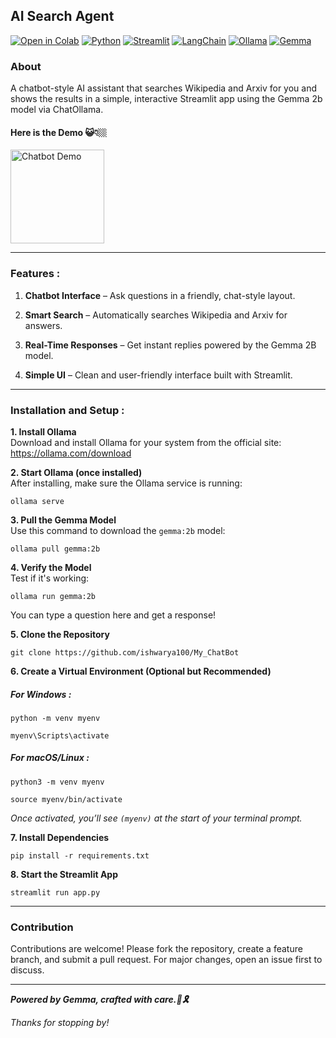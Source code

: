 ## AI Search Agent
[![Open in Colab](https://colab.research.google.com/assets/colab-badge.svg)](https://colab.research.google.com/github/ishwarya100/Searching_AI_Agent/blob/master/agenttool.ipynb)
[![Python](https://img.shields.io/badge/-Python-yellow?logo=python&logoColor=white&style=flat-square)](https://www.python.org/)
[![Streamlit](https://img.shields.io/badge/-Streamlit-brightgreen?logo=streamlit&logoColor=white&style=flat-square)](https://docs.streamlit.io/)
[![LangChain](https://img.shields.io/badge/-LangChain-orange?logo=chainlink&logoColor=white&style=flat-square)](https://docs.langchain.com/)
[![Ollama](https://img.shields.io/badge/-Ollama-ff69b4?logo=openai&logoColor=white&style=flat-square)](https://ollama.com/)
[![Gemma](https://img.shields.io/badge/-Gemma-blueviolet?logo=google&logoColor=white&style=flat-square)](https://ollama.com/library/gemma)


### About
A chatbot-style AI assistant that searches Wikipedia and Arxiv for you and shows the results in a simple, interactive Streamlit app using the Gemma 2b model via ChatOllama.

#### Here is the Demo 😺👇🏼 

<p align="start">
  <a href="https://drive.google.com/file/d/1-0h_QdHu7OA24pShAi4Lzg9e8_eaVESx/view?usp=sharing" target="_blank">
    <img src="https://media4.giphy.com/media/v1.Y2lkPTc5MGI3NjExNHp0enF6dXFxbnB3eDBsZjU4cW5zdnFpMnBiZ2U0emFkb3VuYjhqcyZlcD12MV9pbnRlcm5hbF9naWZfYnlfaWQmY3Q9Zw/dJrYq5BvfTv7YMd7EL/giphy.gif" width="150" alt="Chatbot Demo"/>
  </a>
</p>

----------

### Features :

1.  **Chatbot Interface** – Ask questions in a friendly, chat-style layout.
    
2.  **Smart Search** – Automatically searches Wikipedia and Arxiv for answers.
    
3.  **Real-Time Responses** – Get instant replies powered by the Gemma 2B model.
    
4.  **Simple UI** – Clean and user-friendly interface built with Streamlit.
----------
### Installation and Setup :

   **1. Install Ollama**  
    Download and install Ollama for your system from the official site:  
     https://ollama.com/download
    
 **2. Start Ollama (once installed)**  
    After installing, make sure the Ollama service is running:
    
 
    ollama serve
    
  **3. Pull the Gemma Model**  
    Use this command to download the `gemma:2b` model:
    
   
    ollama pull gemma:2b
    
  **4. Verify the Model**  
    Test if it's working:
    
   
    ollama run gemma:2b
You can type a question here and get a response!

 **5. Clone the Repository**
    
   
    git clone https://github.com/ishwarya100/My_ChatBot
    
  **6. Create a Virtual Environment (Optional but Recommended)**

##### For Windows :

`python -m venv myenv`

`myenv\Scripts\activate` 

##### For macOS/Linux :

`python3 -m venv myenv`

`source myenv/bin/activate`

*Once activated, you’ll see `(myenv)` at the start of your terminal prompt.*
    
 **7. Install Dependencies**
    

    pip install -r requirements.txt
    
  **8. Start the Streamlit App**
    
    
    streamlit run app.py

----------
### Contribution
Contributions are welcome! Please fork the repository, create a feature branch, and submit a pull request. For major changes, open an issue first to discuss.

----------
***Powered by Gemma, crafted with care.🌸🎗***

*Thanks for stopping by!*
